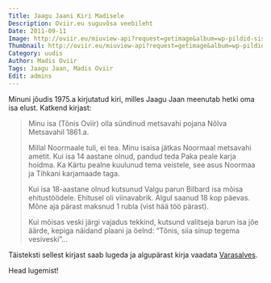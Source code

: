 ```yaml
---
Title: Jaagu Jaani Kiri Madisele
Description: Oviir.eu suguvõsa veebileht
Date: 2011-09-11
Image: http://oviir.eu/miuview-api?request=getimage&album=wp-pildid-sisusse&item=jaagu_jaani_kiri_madisele1_20.12.1975.jpg&size=1200&mode=longest
Thumbnail: http://oviir.eu/miuview-api?request=getimage&album=wp-pildid-sisusse&item=jaagu_jaani_kiri_madisele1_20.12.1975.jpg&size=600&mode=square
Category: uudis
Author: Madis Oviir
Tags: Jaagu Jaan, Madis Oviir
Edit: admins
---
```


Minuni jõudis 1975.a kirjutatud kiri, milles Jaagu Jaan meenutab hetki oma isa elust. Katkend kirjast:

<blockquote>
Minu isa (Tõnis Oviir) olla sündinud metsavahi pojana Nõlva Metsavahil 1861.a.

Millal Noormaale tuli, ei tea. Minu isaisa jätkas Noormaal metsavahi ametit.
Kui isa 14 aastane olnud, pandud teda Paka peale karja hoidma.
Ka Kärtu pealne kuulunud tema veistele, see asus Noormaa ja Tihkani karjamaade taga.

Kui isa 18-aastane olnud kutsunud Valgu parun Bilbard isa mõisa ehitustöödele.
Ehitusel oli viinavabrik. Algul saanud 18 kop päevas. Mõne aja pärast maksnud 1 rubla (vist hää töö pärast).

Kui mõisas veski järgi vajadus tekkind, kutsund valitseja barun isa jõe äärde, kepiga näidand plaani ja öelnd:
“Tõnis, siia sinup tegema vesiveski”...
</blockquote>

Täisteksti sellest kirjast saab lugeda ja algupärast kirja vaadata [Varasalves](%base_url%/varasalv/jaagu-jaani-kiri-madisele-1975).

Head lugemist!
